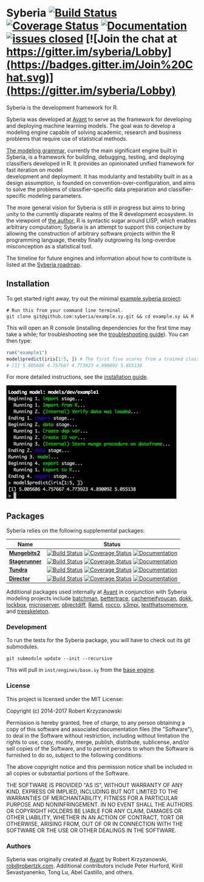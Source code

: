 Syberia [![Build Status](https://travis-ci.org/syberia/syberia.svg?branch=master)](https://travis-ci.org/syberia/syberia.svg?branch=master) [![Coverage Status](https://coveralls.io/repos/syberia/syberia/badge.svg)](https://coveralls.io/r/syberia/syberia) [![Documentation](https://img.shields.io/badge/rocco--docs-%E2%9C%93-blue.svg)](http://syberia.github.io/syberia/)  [![issues closed](http://issuestats.com/github/syberia/syberia/badge/pr?style=flat-square)](http://issuestats.com/github/syberia/syberia) [![Join the chat at https://gitter.im/syberia/Lobby](https://badges.gitter.im/Join%20Chat.svg)](https://gitter.im/syberia/Lobby)
===========

Syberia is the development framework for R.

Syberia was developed at [Avant](https://github.com/avantcredit) to
serve as the framework for developing and deploying machine learning models.
The goal was to develop a modeling engine capable of solving academic,
research and business problems that require use of statistical methods.

[The modeling grammar](http://github.com/syberia/modeling.sy),
currently the main significant engine built in Syberia, is a
framework for building, debugging, testing, and deploying classifiers developed in R.
It provides an opinionated unified framework for fast iteration on model  
development and deployment. It has modularity and testability built in
as a design assumption, is founded on convention-over-configuration,
and aims to solve the problems of classifier-specific data preparation and
classifier-specific modeling parameters.

The more general vision for Syberia is still in progress but aims
to bring unity to the currently disparate realms of the R development ecosystem.
In the viewpoint of [the author](https://github.com/robertzk),
R is syntactic sugar around LISP, which enables arbitrary computation;
Syberia is an attempt to support this conjecture by allowing the
construction of arbitrary software projects within the R programming language,
thereby finally outgrowing its long-overdue misconception as a statistical tool.

The timeline for future engines and information about how
to contribute is listed at the [Syberia roadmap](http://syberia.io/roadmap).

## Installation

To get started right away, try out the minimal
[example syberia project](https://github.com/syberia/example.sy):

```
# Run this from your command line terminal.
git clone git@github.com:syberia/example.sy.git && cd example.sy && R
```

This will open an R console (installing dependencies for the first time may take a while;
for troubleshooting see the [troubleshooting guide](http://syberia.io/trouble)).
You can then type:

```r
run("example1")
model$predict(iris[1:5, ]) # The first five scores from a trained classifier.
# [1] 5.005686 4.757667 4.773923 4.890092 5.055138
```

For more detailed instructions, see the [installation guide](http://syberia.io/install).

![Minimal syberia example](inst/images/syberia_example.png)

## Packages

Syberia relies on the following supplemental packages:

| Name | Status |
| ---- | -----  |
| [**Mungebits2**](https://github.com/syberia/mungebits2) | [![Build Status](https://travis-ci.org/syberia/mungebits2.svg?branch=master)](https://travis-ci.org/syberia/mungebits2) [![Coverage Status](https://coveralls.io/repos/syberia/mungebits2/badge.svg?branch=master&service=github)](https://coveralls.io/r/syberia/mungebits2) [![Documentation](https://img.shields.io/badge/rocco--docs-%E2%9C%93-blue.svg)](http://syberia.github.io/mungebits2/) |
| [**Stagerunner**](https://github.com/syberia/stagerunner) | [![Build Status](https://travis-ci.org/syberia/stagerunner.svg?branch=master)](https://travis-ci.org/syberia/stagerunner) [![Coverage Status](https://img.shields.io/coveralls/syberia/stagerunner.svg)](https://coveralls.io/r/syberia/stagerunner) [![Documentation](https://img.shields.io/badge/rocco--docs-%E2%9C%93-blue.svg)](http://syberia.github.io/stagerunner/) |
| [**Tundra**](https://github.com/syberia/tundra) | [![Build Status](https://img.shields.io/travis/syberia/tundra.svg)](https://travis-ci.org/syberia/tundra) [![Coverage Status](https://coveralls.io/repos/github/syberia/tundra/badge.svg)](https://coveralls.io/r/syberia/tundra) [![Documentation](https://img.shields.io/badge/rocco--docs-%E2%9C%93-blue.svg)](http://syberia.github.io/tundra/)  |
| [**Director**](https://github.com/syberia/director) | [![Build Status](https://travis-ci.org/syberia/director.svg?branch=master)](https://travis-ci.org/syberia/director) [![Coverage Status](https://coveralls.io/repos/syberia/director/badge.svg)](https://coveralls.io/r/syberia/director/badge.png) [![Documentation](https://img.shields.io/badge/rocco--docs-%E2%9C%93-blue.svg)](http://syberia.github.io/director/) |

Additional packages used internally at [Avant](https://github.com/avantcredit)
in conjunction with Syberia modeling projects include
[batchman](https://github.com/peterhurford/batchman),
[bettertrace](https://github.com/robertzk/bettertrace),
[cachemeifyoucan](https://github.com/robertzk/cachemeifyoucan),
[dokk](https://github.com/kirillseva/dokk),
[lockbox](https://github.com/robertzk/lockbox),
[microserver](https://github.com/robertzk/microserver),
[objectdiff](https://github.com/robertzk/objectdiff),
[Ramd](https://github.com/robertzk/Ramd),
[rocco](https://github.com/robertzk/rocco),
[s3mpi](https://github.com/robertzk/s3mpi),
[testthatsomemore](https://github.com/robertzk/testthatsomemore), and
[treeskeleton](https://github.com/robertzk/treeskeleton).

### Development

To run the tests for the Syberia package, you will have to check
out its git submodules.

```
git submodule update --init --recursive
```

This will pull in `inst/engines/base.sy` from the [base engine](http://github.com/syberia/base.sy).

### License

This project is licensed under the MIT License:

Copyright (c) 2014-2017 Robert Krzyzanowski

Permission is hereby granted, free of charge, to any person obtaining
a copy of this software and associated documentation files (the
"Software"), to deal in the Software without restriction, including
without limitation the rights to use, copy, modify, merge, publish,
distribute, sublicense, and/or sell copies of the Software, and to
permit persons to whom the Software is furnished to do so, subject to
the following conditions:

The above copyright notice and this permission notice shall be included
in all copies or substantial portions of the Software.

THE SOFTWARE IS PROVIDED "AS IS", WITHOUT WARRANTY OF ANY KIND,
EXPRESS OR IMPLIED, INCLUDING BUT NOT LIMITED TO THE WARRANTIES OF
MERCHANTABILITY, FITNESS FOR A PARTICULAR PURPOSE AND NONINFRINGEMENT.
IN NO EVENT SHALL THE AUTHORS OR COPYRIGHT HOLDERS BE LIABLE FOR ANY
CLAIM, DAMAGES OR OTHER LIABILITY, WHETHER IN AN ACTION OF CONTRACT,
TORT OR OTHERWISE, ARISING FROM, OUT OF OR IN CONNECTION WITH THE
SOFTWARE OR THE USE OR OTHER DEALINGS IN THE SOFTWARE.

### Authors

Syberia was originally created at [Avant](https://github.com/avantcredit)
by Robert Krzyzanowski, rob@robertzk.com. Additional contributors
include Peter Hurford, Kirill Sevastyanenko, Tong Lu, Abel Castillo, and others.

